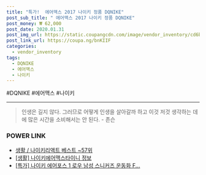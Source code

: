 ```yaml
--- 
title: "특가!  에어맥스 2017 나이키 정품 DQNIKE" 
post_sub_title: " 에어맥스 2017 나이키 정품 DQNIKE" 
post_money: ₩ 62,000 
post_date: 2020.01.31 
post_img_url: https://static.coupangcdn.com/image/vendor_inventory/cd6b/8ffdbab08d6f5e32c9d2ff0e86c6ffc0c9a7b56c22ced0d1c276f3d8bbe8.jpg 
post_link_url: https://coupa.ng/bnKIIF 
categories: 
  - vendor_inventory 
tags: 
  - DQNIKE 
  - 에어맥스 
  - 나이키 
--- 
```

  #DQNIKE #에어맥스 #나이키 
<hr> 

> 인생은 길지 않다. 그러므로 어떻게 인생을 살아갈까 하고 이것 저것 생각하는 데에 많은 시간을 소비해서는 안 된다. - 존슨 


### POWER LINK

* <a href="https://blog.naver.com/santokki14/221782619913" target="_blank">생활 / 나이키리액트 베스트 ~57위</a>
* <a href="https://blog.naver.com/fasyy4321/221759944320" target="_blank"> [생활] 나이키에어맥스타이니 정보 </a>
* <a href="https://blog.naver.com/sakai111/221786085958" target="_blank">[특가] 나이키 에어포스 1 로우 남성 스니커즈 운동화 F...</a>
